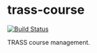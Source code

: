 trass-course
============

[![Build Status](https://travis-ci.org/trass/trass-course.svg?branch=master)](https://travis-ci.org/trass/trass-course)

TRASS course management.
